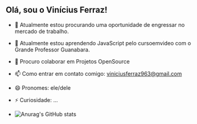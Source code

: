 ## Olá, sou o Vinícius Ferraz!

- 🔭 Atualmente estou procurando uma oportunidade de engressar no mercado de trabalho.
- 🌱 Atualmente estou aprendendo JavaScript pelo cursoemvideo com o Grande Professor Guanabara.
- 👯 Procuro colaborar em Projetos OpenSource
- 📫 Como entrar em contato comigo: viniciusferraz963@gmail.com
- 😄 Pronomes: ele/dele
- ⚡ Curiosidade: ...

- ![Anurag's GitHub stats](https://github-readme-stats.vercel.app/api?username=ViniciusFerraz&show_icons=true&theme=maroongold)
